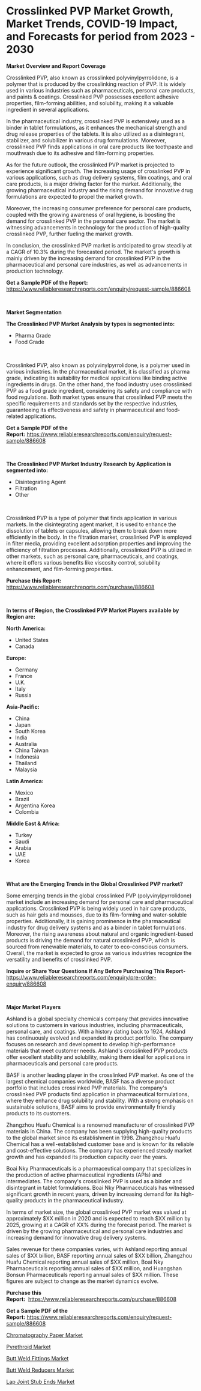 <p><h1>Crosslinked PVP Market Growth, Market Trends, COVID-19 Impact, and Forecasts for period from 2023 - 2030</h1></p><p><strong>Market Overview and Report Coverage</strong></p>
<p><p>Crosslinked PVP, also known as crosslinked polyvinylpyrrolidone, is a polymer that is produced by the crosslinking reaction of PVP. It is widely used in various industries such as pharmaceuticals, personal care products, and paints & coatings. Crosslinked PVP possesses excellent adhesive properties, film-forming abilities, and solubility, making it a valuable ingredient in several applications.</p><p>In the pharmaceutical industry, crosslinked PVP is extensively used as a binder in tablet formulations, as it enhances the mechanical strength and drug release properties of the tablets. It is also utilized as a disintegrant, stabilizer, and solubilizer in various drug formulations. Moreover, crosslinked PVP finds applications in oral care products like toothpaste and mouthwash due to its adhesive and film-forming properties.</p><p>As for the future outlook, the crosslinked PVP market is projected to experience significant growth. The increasing usage of crosslinked PVP in various applications, such as drug delivery systems, film coatings, and oral care products, is a major driving factor for the market. Additionally, the growing pharmaceutical industry and the rising demand for innovative drug formulations are expected to propel the market growth.</p><p>Moreover, the increasing consumer preference for personal care products, coupled with the growing awareness of oral hygiene, is boosting the demand for crosslinked PVP in the personal care sector. The market is witnessing advancements in technology for the production of high-quality crosslinked PVP, further fueling the market growth.</p><p>In conclusion, the crosslinked PVP market is anticipated to grow steadily at a CAGR of 10.3% during the forecasted period. The market's growth is mainly driven by the increasing demand for crosslinked PVP in the pharmaceutical and personal care industries, as well as advancements in production technology.</p></p>
<p><strong>Get a Sample PDF of the Report:</strong> <a href="https://www.reliableresearchreports.com/enquiry/request-sample/886608">https://www.reliableresearchreports.com/enquiry/request-sample/886608</a></p>
<p>&nbsp;</p>
<p><strong>Market Segmentation</strong></p>
<p><strong>The Crosslinked PVP Market Analysis by types is segmented into:</strong></p>
<p><ul><li>Pharma Grade</li><li>Food Grade</li></ul></p>
<p>&nbsp;</p>
<p><p>Crosslinked PVP, also known as polyvinylpyrrolidone, is a polymer used in various industries. In the pharmaceutical market, it is classified as pharma grade, indicating its suitability for medical applications like binding active ingredients in drugs. On the other hand, the food industry uses crosslinked PVP as a food grade ingredient, considering its safety and compliance with food regulations. Both market types ensure that crosslinked PVP meets the specific requirements and standards set by the respective industries, guaranteeing its effectiveness and safety in pharmaceutical and food-related applications.</p></p>
<p><strong>Get a Sample PDF of the Report:</strong>&nbsp;<a href="https://www.reliableresearchreports.com/enquiry/request-sample/886608">https://www.reliableresearchreports.com/enquiry/request-sample/886608</a></p>
<p>&nbsp;</p>
<p><strong>The Crosslinked PVP Market Industry Research by Application is segmented into:</strong></p>
<p><ul><li>Disintegrating Agent</li><li>Filtration</li><li>Other</li></ul></p>
<p>&nbsp;</p>
<p><p>Crosslinked PVP is a type of polymer that finds application in various markets. In the disintegrating agent market, it is used to enhance the dissolution of tablets or capsules, allowing them to break down more efficiently in the body. In the filtration market, crosslinked PVP is employed in filter media, providing excellent adsorption properties and improving the efficiency of filtration processes. Additionally, crosslinked PVP is utilized in other markets, such as personal care, pharmaceuticals, and coatings, where it offers various benefits like viscosity control, solubility enhancement, and film-forming properties.</p></p>
<p><strong>Purchase this Report:</strong>&nbsp; <a href="https://www.reliableresearchreports.com/purchase/886608">https://www.reliableresearchreports.com/purchase/886608</a></p>
<p>&nbsp;</p>
<p><strong>In terms of Region, the Crosslinked PVP Market Players available by Region are:</strong></p>
<p>
    <p> <strong> North America: </strong>
        <ul>
            <li>United States</li>
            <li>Canada</li>
        </ul>
        </p> 
    <p> <strong> Europe: </strong>
        <ul>
            <li>Germany</li>
            <li>France</li>
            <li>U.K.</li>
            <li>Italy</li>
            <li>Russia</li>
        </ul>
        </p> 
    <p> <strong> Asia-Pacific: </strong>
        <ul>
            <li>China</li>
            <li>Japan</li>
            <li>South Korea</li>
            <li>India</li>
            <li>Australia</li>
            <li>China Taiwan</li>
            <li>Indonesia</li>
            <li>Thailand</li>
            <li>Malaysia</li>
        </ul>
        </p> 
    <p> <strong> Latin America: </strong>
        <ul>
            <li>Mexico</li>
            <li>Brazil</li>
            <li>Argentina Korea</li>
            <li>Colombia</li>
        </ul>
        </p> 
    <p> <strong> Middle East & Africa: </strong>
        <ul>
            <li>Turkey</li>
            <li>Saudi</li>
            <li>Arabia</li>
            <li>UAE</li>
            <li>Korea</li>
        </ul>
    </p>
    </p>
<p>&nbsp;</p>
<p><strong>What are the Emerging Trends in the Global Crosslinked PVP market?</strong></p>
<p><p>Some emerging trends in the global crosslinked PVP (polyvinylpyrrolidone) market include an increasing demand for personal care and pharmaceutical applications. Crosslinked PVP is being widely used in hair care products, such as hair gels and mousses, due to its film-forming and water-soluble properties. Additionally, it is gaining prominence in the pharmaceutical industry for drug delivery systems and as a binder in tablet formulations. Moreover, the rising awareness about natural and organic ingredient-based products is driving the demand for natural crosslinked PVP, which is sourced from renewable materials, to cater to eco-conscious consumers. Overall, the market is expected to grow as various industries recognize the versatility and benefits of crosslinked PVP.</p></p>
<p><strong>Inquire or Share Your Questions If Any Before Purchasing This Report</strong>- <a href="https://www.reliableresearchreports.com/enquiry/pre-order-enquiry/886608">https://www.reliableresearchreports.com/enquiry/pre-order-enquiry/886608</a></p>
<p>&nbsp;</p>
<p><strong>Major Market Players</strong></p>
<p><p>Ashland is a global specialty chemicals company that provides innovative solutions to customers in various industries, including pharmaceuticals, personal care, and coatings. With a history dating back to 1924, Ashland has continuously evolved and expanded its product portfolio. The company focuses on research and development to develop high-performance materials that meet customer needs. Ashland's crosslinked PVP products offer excellent stability and solubility, making them ideal for applications in pharmaceuticals and personal care products.</p><p>BASF is another leading player in the crosslinked PVP market. As one of the largest chemical companies worldwide, BASF has a diverse product portfolio that includes crosslinked PVP materials. The company's crosslinked PVP products find application in pharmaceutical formulations, where they enhance drug solubility and stability. With a strong emphasis on sustainable solutions, BASF aims to provide environmentally friendly products to its customers.</p><p>Zhangzhou Huafu Chemical is a renowned manufacturer of crosslinked PVP materials in China. The company has been supplying high-quality products to the global market since its establishment in 1998. Zhangzhou Huafu Chemical has a well-established customer base and is known for its reliable and cost-effective solutions. The company has experienced steady market growth and has expanded its production capacity over the years.</p><p>Boai Nky Pharmaceuticals is a pharmaceutical company that specializes in the production of active pharmaceutical ingredients (APIs) and intermediates. The company's crosslinked PVP is used as a binder and disintegrant in tablet formulations. Boai Nky Pharmaceuticals has witnessed significant growth in recent years, driven by increasing demand for its high-quality products in the pharmaceutical industry.</p><p>In terms of market size, the global crosslinked PVP market was valued at approximately $XX million in 2020 and is expected to reach $XX million by 2025, growing at a CAGR of XX% during the forecast period. The market is driven by the growing pharmaceutical and personal care industries and increasing demand for innovative drug delivery systems.</p><p>Sales revenue for these companies varies, with Ashland reporting annual sales of $XX billion, BASF reporting annual sales of $XX billion, Zhangzhou Huafu Chemical reporting annual sales of $XX million, Boai Nky Pharmaceuticals reporting annual sales of $XX million, and Huangshan Bonsun Pharmaceuticals reporting annual sales of $XX million. These figures are subject to change as the market dynamics evolve.</p></p>
<p><strong>Purchase this Report:</strong>&nbsp;&nbsp;<a href="https://www.reliableresearchreports.com/purchase/886608">https://www.reliableresearchreports.com/purchase/886608</a></p>
<p></p>
<p><strong>Get a Sample PDF of the Report:</strong>&nbsp;<a href="https://www.reliableresearchreports.com/enquiry/request-sample/886608">https://www.reliableresearchreports.com/enquiry/request-sample/886608</a></p>
<p><p><a href="https://github.com/ChiragRP21/Market-Research-Report-List-1/blob/main/chromatography-paper-market.md">Chromatography Paper Market</a></p><p><a href="https://github.com/ChiragRp1/Market-Research-Report-List-1/blob/main/pyrethroid-market.md">Pyrethroid Market</a></p><p><a href="https://medium.com/@v27092023/butt-weld-fittings-market-the-key-to-successful-business-strategy-forecast-till-2030-3f7adc3020ec">Butt Weld Fittings Market</a></p><p><a href="https://medium.com/@vidyap2912/butt-weld-reducers-market-trends-forecast-and-competitive-analysis-to-2030-ac96663208cc">Butt Weld Reducers Market</a></p><p><a href="https://medium.com/@v4171497/lap-joint-stub-ends-market-analysis-and-sze-forecasted-for-period-from-2023-to-2030-b3ffdf44043e">Lap Joint Stub Ends Market</a></p></p>